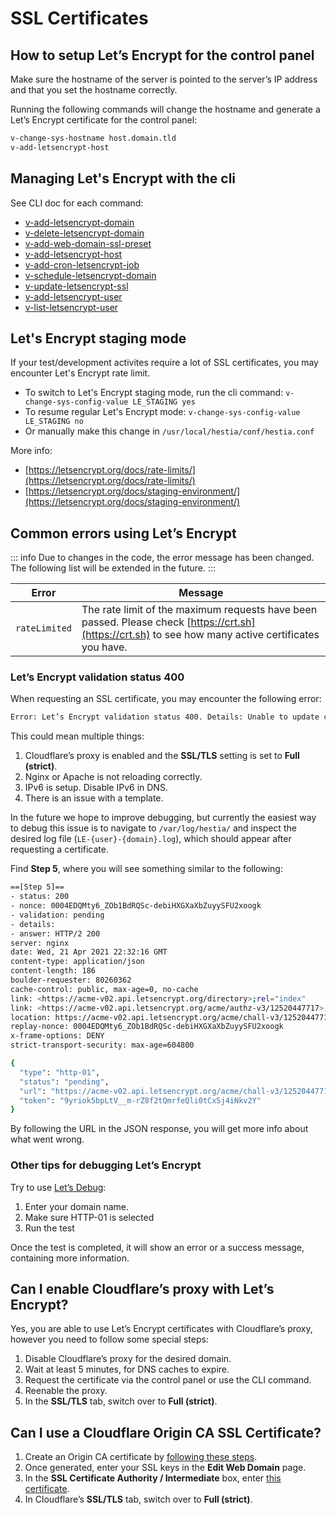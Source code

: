 # SSL Certificates

## How to setup Let’s Encrypt for the control panel

Make sure the hostname of the server is pointed to the server’s IP address and that you set the hostname correctly.

Running the following commands will change the hostname and generate a Let’s Encrypt certificate for the control panel:

```bash
v-change-sys-hostname host.domain.tld
v-add-letsencrypt-host
```

## Managing Let's Encrypt with the cli

See CLI doc for each command:

- [v-add-letsencrypt-domain](https://hestiacp.com/docs/reference/cli.html#v-add-letsencrypt-domain)
- [v-delete-letsencrypt-domain](https://hestiacp.com/docs/reference/cli.html#v-delete-letsencrypt-domain)
- [v-add-web-domain-ssl-preset](https://hestiacp.com/docs/reference/cli.html#v-add-web-domain-ssl-preset)
- [v-add-letsencrypt-host](https://hestiacp.com/docs/reference/cli.html#v-add-letsencrypt-host)
- [v-add-cron-letsencrypt-job](https://hestiacp.com/docs/reference/cli.html#v-add-cron-letsencrypt-job)
- [v-schedule-letsencrypt-domain](https://hestiacp.com/docs/reference/cli.html#v-schedule-letsencrypt-domain)
- [v-update-letsencrypt-ssl](https://hestiacp.com/docs/reference/cli.html#v-update-letsencrypt-ssl)
- [v-add-letsencrypt-user](https://hestiacp.com/docs/reference/cli.html#v-add-letsencrypt-user)
- [v-list-letsencrypt-user](https://hestiacp.com/docs/reference/cli.html#v-list-letsencrypt-user)

## Let's Encrypt staging mode

If your test/development activites require a lot of SSL certificates, you may encounter Let's Encrypt rate limit.

- To switch to Let's Encrypt staging mode, run the cli command: `v-change-sys-config-value LE_STAGING yes`
- To resume regular Let's Encrypt mode: `v-change-sys-config-value LE_STAGING no`
- Or manually make this change in `/usr/local/hestia/conf/hestia.conf`

More info:

- [https://letsencrypt.org/docs/rate-limits/](https://letsencrypt.org/docs/rate-limits/)
- [https://letsencrypt.org/docs/staging-environment/](https://letsencrypt.org/docs/staging-environment/)

## Common errors using Let’s Encrypt

::: info
Due to changes in the code, the error message has been changed. The following list will be extended in the future.
:::

| Error         | Message                                                                                                                                              |
| ------------- | ---------------------------------------------------------------------------------------------------------------------------------------------------- |
| `rateLimited` | The rate limit of the maximum requests have been passed. Please check [https://crt.sh](https://crt.sh) to see how many active certificates you have. |

### Let’s Encrypt validation status 400

When requesting an SSL certificate, you may encounter the following error:

```bash
Error: Let’s Encrypt validation status 400. Details: Unable to update challenge :: authorisation must be pending
```

This could mean multiple things:

1. Cloudflare’s proxy is enabled and the **SSL/TLS** setting is set to **Full (strict)**.
2. Nginx or Apache is not reloading correctly.
3. IPv6 is setup. Disable IPv6 in DNS.
4. There is an issue with a template.

In the future we hope to improve debugging, but currently the easiest way to debug this issue is to navigate to `/var/log/hestia/` and inspect the desired log file (`LE-{user}-{domain}.log`), which should appear after requesting a certificate.

Find **Step 5**, where you will see something similar to the following:

```bash
==[Step 5]==
- status: 200
- nonce: 0004EDQMty6_ZOb1BdRQSc-debiHXGXaXbZuyySFU2xoogk
- validation: pending
- details:
- answer: HTTP/2 200
server: nginx
date: Wed, 21 Apr 2021 22:32:16 GMT
content-type: application/json
content-length: 186
boulder-requester: 80260362
cache-control: public, max-age=0, no-cache
link: <https://acme-v02.api.letsencrypt.org/directory>;rel="index"
link: <https://acme-v02.api.letsencrypt.org/acme/authz-v3/12520447717>;rel="up"
location: https://acme-v02.api.letsencrypt.org/acme/chall-v3/12520447717/scDRXA
replay-nonce: 0004EDQMty6_ZOb1BdRQSc-debiHXGXaXbZuyySFU2xoogk
x-frame-options: DENY
strict-transport-security: max-age=604800

{
  "type": "http-01",
  "status": "pending",
  "url": "https://acme-v02.api.letsencrypt.org/acme/chall-v3/12520447717/scDRXA",
  "token": "9yriok5bpLtV__m-rZ8f2tQmrfeQli0tCxSj4iNkv2Y"
}
```

By following the URL in the JSON response, you will get more info about what went wrong.

### Other tips for debugging Let’s Encrypt

Try to use [Let’s Debug](https://letsdebug.net):

1. Enter your domain name.
2. Make sure HTTP-01 is selected
3. Run the test

Once the test is completed, it will show an error or a success message, containing more information.

## Can I enable Cloudflare’s proxy with Let’s Encrypt?

Yes, you are able to use Let’s Encrypt certificates with Cloudflare’s proxy, however you need to follow some special steps:

1. Disable Cloudflare’s proxy for the desired domain.
2. Wait at least 5 minutes, for DNS caches to expire.
3. Request the certificate via the control panel or use the CLI command.
4. Reenable the proxy.
5. In the **SSL/TLS** tab, switch over to **Full (strict)**.

## Can I use a Cloudflare Origin CA SSL Certificate?

1. Create an Origin CA certificate by [following these steps](https://developers.cloudflare.com/ssl/origin-configuration/origin-ca#1-create-an-origin-ca-certificate).
2. Once generated, enter your SSL keys in the **Edit Web Domain** page.
3. In the **SSL Certificate Authority / Intermediate** box, enter [this certificate](https://developers.cloudflare.com/ssl/static/origin_ca_rsa_root.pem).
4. In Cloudflare’s **SSL/TLS** tab, switch over to **Full (strict)**.
